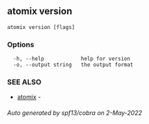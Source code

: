 ## atomix version



```
atomix version [flags]
```

### Options

```
  -h, --help            help for version
  -o, --output string   the output format
```

### SEE ALSO

* [atomix](atomix.md)	 - 

###### Auto generated by spf13/cobra on 2-May-2022
